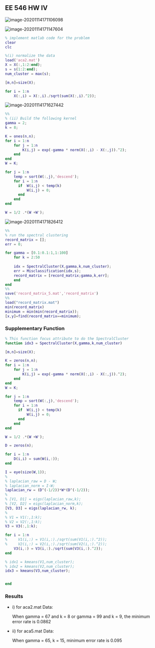 ## EE 546 HW IV


![image-20201114171106098](C:\Users\Sunqr\AppData\Roaming\Typora\typora-user-images\image-20201114171106098.png)


![image-20201114171147604](C:\Users\Sunqr\AppData\Roaming\Typora\typora-user-images\image-20201114171147604.png)

~~~matlab
% implement matlab code for the problem
clear
clc
~~~

~~~matlab
%(i) normalize the data
load('aca2.mat')
X = X(:,1:2:end);
s = s(1:2:end);
num_cluster = max(s);

[m,n]=size(X);

for i = 1:n
    X(:,i) = X(:,i)./sqrt(sum(X(:,i).^2));
~~~

![image-20201114171627442](C:\Users\Sunqr\AppData\Roaming\Typora\typora-user-images\image-20201114171627442.png)

~~~matlab
%%
% (ii) Build the following kernel
gamma = 2;
k = 8;

K = ones(n,n);
for i = 1:n
    for j = 1:n
        K(i,j) = exp(-gamma * norm(X(:,i) - X(:,j)).^2);
    end
end
W = K;

for j = 1:n
    temp = sort(W(:,j),'descend');
    for i = 1:n
      if  W(i,j) < temp(k) 
          W(i,j) = 0;
      end
    end
end

W = 1/2 .*(W +W');
~~~

![image-20201114171826412](C:\Users\Sunqr\AppData\Roaming\Typora\typora-user-images\image-20201114171826412.png)

~~~matlab
%%
% run the spectral clustering
record_matrix = [];
err = 0;

for gamma = [0.1:0.1:1,1:100]
    for k = 2:50
        
    idx = SpectralCluster(X,gamma,k,num_cluster);
    err = Misclassification(idx,s);
    record_matrix = [record_matrix;gamma,k,err];  
    end
end
%%
save('record_matrix_5.mat','record_matrix')
%%
load("record_matrix.mat")
min(record_matrix)
minimum = min(min(record_matrix));
[x,y]=find(record_matrix==minimum);
~~~



### Supplementary Function 

~~~matlab
% This function focus attribute to do the SpectralCluster
function idx3 = SpectralCluster(X,gamma,k,num_cluster)

[m,n]=size(X);

K = zeros(n,n);
for i = 1:n
    for j = 1:n
        K(i,j) = exp(-gamma * norm(X(:,i) - X(:,j)).^2);
    end
end
W = K;

for j = 1:n
    temp = sort(W(:,j),'descend');
    for i = 1:n
      if  W(i,j) < temp(k) 
          W(i,j) = 0;
      end
    end
end

W = 1/2 .*(W +W');

D = zeros(n);

for i = 1:n
    D(i,i) = sum(W(i,:));
end

I = eye(size(W,1));
% 
% laplacian_raw = D - W;
% laplacian_norm = I-W;
laplacian_rw = (D^(-1/2))*W*(D^(-1/2));
% 
% [V1, D1] = eigs(laplacian_raw,k);
% [V2, D2] = eigs(laplacian_norm,k);
[V3, D3] = eigs(laplacian_rw, k);
% 
% V1 = V1(:,1:k);
% V2 = V2(:,1:k);
V3 = V3(:,1:k);

for i = 1:n
%     V1(i,:) = V1(i,:)./sqrt(sum(V1(i,:).^2));
%     V2(i,:) = V2(i,:)./sqrt(sum(V2(i,:).^2));
    V3(i,:) = V3(i,:)./sqrt(sum(V3(i,:).^2));
end

% idx1 = kmeans(V1,num_cluster);
% idx2 = kmeans(V2,num_cluster);
idx3 = kmeans(V3,num_cluster);


end
~~~



### Results

- i)  for aca2.mat Data:

     When gamma = 67 and k = 8 or gamma = 99 and k = 9, the minimum error rate is 0.0862

- ii) for aca5.mat Data:
  
     When gamma = 65, k = 15, minimum error rate is 0.095
